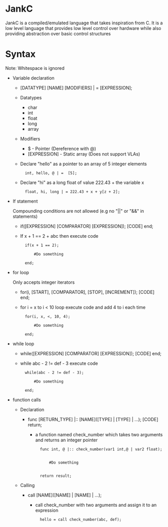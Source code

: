 # JankC

JankC is a compiled/emulated language that takes inspiration from C. It is a low level language that provides low level control over hardware while also providing abstraction over basic control structures



# Syntax

Note: Whitespace is ignored

- Variable declaration

    - [DATATYPE] [NAME] [MODIFIERS] | = [EXPRESSION];
    
    - Datatypes
        - char
        - int
        - float
        - long
        - array

    - Modifiers
        - $ - Pointer (Dereference with @)
        - [EXPRESSION] - Static array (Does not support VLAs)




    - Declare "hello" as a pointer to an array of 5 integer elements

            int, hello, @ | =  [5];

    - Declare "hi" as a long float of value 222.43 + the variable x

            float, hi, long | = 222.43 + x + y[z + 2];




- If statement

    Compounding conditions are not allowed (e.g no "||" or "&&" in statements)

    - if([EXPRESSION] [COMPARATOR] [EXPRESSION]); [CODE] end;

    - If x + 1 == 2 + abc then execute code

            if(x + 1 == 2);

                #Do something

            end;


- for loop

    Only accepts integer iterators

    - for(i, [START], [COMPARATOR], [STOP], [INCREMENT]); [CODE] end;

    - for i = x to i < 10 loop execute code and add 4 to i each time

            for(i, x, <, 10, 4);

                #Do something
            
            end;


- while loop

    - while([EXPRESSION] [COMPARATOR] [EXPRESSION]); [CODE] end;

    - while abc - 2 != def - 3 execute code

            while(abc - 2 != def - 3);

                #Do something

            end;


- function calls

    - Declaration

        - func [RETURN_TYPE] |:: [NAME]([TYPE] | [TYPE] | ...); [CODE] return;

            - a function named check_number which takes two arguments and returns an integer pointer

                    func int, @ |:: check_number(var1 int,@ | var2 float);


                        #Do something

                    
                    return result;



    - Calling

        - call [NAME]([NAME] | [NAME] | ...);

            - call check_number with two arguments and assign it to an expression

                    hello = call check_number(abc, def);